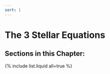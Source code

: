 ```yaml
---
sort: 1
---
```


# The 3 Stellar Equations

## Sections in this Chapter:
{% include list.liquid all=true %}